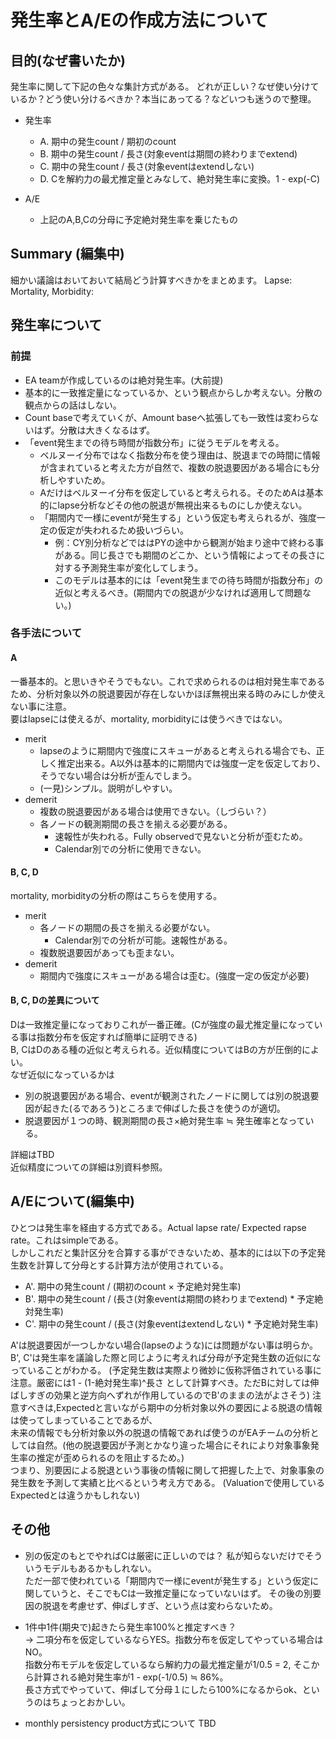 # 発生率とA/Eの作成方法について

## 目的(なぜ書いたか)
発生率に関して下記の色々な集計方式がある。
どれが正しい？なぜ使い分けているか？どう使い分けるべきか？本当にあってる？などいつも迷うので整理。

* 発生率
  * A. 期中の発生count / 期初のcount
  * B. 期中の発生count / 長さ(対象eventは期間の終わりまでextend)
  * C. 期中の発生count / 長さ(対象eventはextendしない)
  * D. Cを解約力の最尤推定量とみなして、絶対発生率に変換。1 - exp(-C)

* A/E
  * 上記のA,B,Cの分母に予定絶対発生率を乗じたもの

## Summary (編集中)
細かい議論はおいておいて結局どう計算すべきかをまとめます。
Lapse: 
Mortality, Morbidity:

## 発生率について
### 前提
* EA teamが作成しているのは絶対発生率。(大前提)
* 基本的に一致推定量になっているか、という観点からしか考えない。分散の観点からの話はしない。
* Count baseで考えていくが、Amount baseへ拡張しても一致性は変わらないはず。分散は大きくなるはず。
* 「event発生までの待ち時間が指数分布」に従うモデルを考える。
  - ベルヌーイ分布ではなく指数分布を使う理由は、脱退までの時間に情報が含まれていると考えた方が自然で、複数の脱退要因がある場合にも分析しやすいため。  
  - Aだけはベルヌーイ分布を仮定していると考えられる。そのためAは基本的にlapse分析などその他の脱退が無視出来るものにしか使えない。  
  - 「期間内で一様にeventが発生する」という仮定も考えられるが、強度一定の仮定が失われるため扱いづらい。
    - 例：CY別分析などでははPYの途中から観測が始まり途中で終わる事がある。同じ長さでも期間のどこか、という情報によってその長さに対する予測発生率が変化してしまう。
    - このモデルは基本的には「event発生までの待ち時間が指数分布」の近似と考えるべき。(期間内での脱退が少なければ適用して問題ない。)

### 各手法について
#### A
一番基本的。と思いきやそうでもない。これで求められるのは相対発生率であるため、分析対象以外の脱退要因が存在しないかほぼ無視出来る時のみにしか使えない事に注意。  
要はlapseには使えるが、mortality, morbidityには使うべきではない。  
* merit
  - lapseのように期間内で強度にスキューがあると考えられる場合でも、正しく推定出来る。A以外は基本的に期間内では強度一定を仮定しており、そうでない場合は分析が歪んでしまう。
  - (一見)シンプル。説明がしやすい。
* demerit
  - 複数の脱退要因がある場合は使用できない。（しづらい？）
  - 各ノードの観測期間の長さを揃える必要がある。
    - 速報性が失われる。Fully observedで見ないと分析が歪むため。
    - Calendar別での分析に使用できない。

#### B, C, D
mortality, morbidityの分析の際はこちらを使用する。
* merit
  - 各ノードの期間の長さを揃える必要がない。
    - Calendar別での分析が可能。速報性がある。
  - 複数脱退要因があっても歪まない。
* demerit
  - 期間内で強度にスキューがある場合は歪む。(強度一定の仮定が必要)

#### B, C, Dの差異について
Dは一致推定量になっておりこれが一番正確。(Cが強度の最尤推定量になっている事は指数分布を仮定すれば簡単に証明できる)  
B, CはDのある種の近似と考えられる。近似精度についてはBの方が圧倒的によい。  
なぜ近似になっているかは

* 別の脱退要因がある場合、eventが観測されたノードに関しては別の脱退要因が起きた(るであろう)ところまで伸ばした長さを使うのが適切。
* 脱退要因が１つの時、観測期間の長さ×絶対発生率 ≒ 発生確率となっている。

詳細はTBD  
近似精度についての詳細は別資料参照。

## A/Eについて(編集中)
ひとつは発生率を経由する方式である。Actual lapse rate/ Expected rapse rate。これはsimpleである。  
しかしこれだと集計区分を合算する事ができないため、基本的には以下の予定発生数を計算して分母とする計算方法が使用されている。  

* A'. 期中の発生count / (期初のcount × 予定絶対発生率)
* B'. 期中の発生count / (長さ(対象eventは期間の終わりまでextend) * 予定絶対発生率)
* C'. 期中の発生count / (長さ(対象eventはextendしない) * 予定絶対発生率)

A'は脱退要因が一つしかない場合(lapseのような)には問題がない事は明らか。  
B', C'は発生率を議論した際と同じように考えれば分母が予定発生数の近似になっていることがわかる。
(予定発生数は実際より微妙に仮称評価されている事に注意。厳密には1 - (1-絶対発生率)^長さ として計算すべき。ただBに対しては伸ばしすぎの効果と逆方向へずれが作用しているのでB'のままの法がよさそう)
注意すべきは,Expectedと言いながら期中の分析対象以外の要因による脱退の情報は使ってしまっていることであるが、  
未来の情報でも分析対象以外の脱退の情報であれば使うのがEAチームの分析としては自然。(他の脱退要因が予測とかなり違った場合にそれにより対象事象発生率の推定が歪められるのを阻止するため。)  
つまり、別要因による脱退という事後の情報に関して把握した上で、対象事象の発生数を予測して実績と比べるという考え方である。
(Valuationで使用しているExpectedとは違うかもしれない)  

## その他
* 別の仮定のもとでやればCは厳密に正しいのでは？
私が知らないだけでそういうモデルもあるかもしれない。  
ただ一部で使われている「期間内で一様にeventが発生する」という仮定に関していうと、そこでもCは一致推定量になっていないはず。
その後の別要因の脱退を考慮せず、伸ばしすぎ、という点は変わらないため。

* 1件中1件(期央で)起きたら発生率100%と推定すべき？  
→ 二項分布を仮定しているならYES。指数分布を仮定してやっている場合はNO。  
指数分布モデルを仮定しているなら解約力の最尤推定量が1/0.5 = 2, そこから計算される絶対発生率が1 - exp(-1/0.5) ≒ 86%。  
長さ方式でやっていて、伸ばして分母１にしたら100%になるからok、というのはちょっとおかしい。  

* monthly persistency product方式について
TBD  

